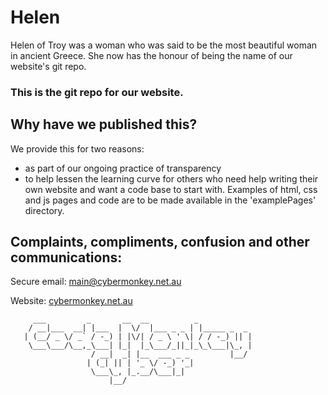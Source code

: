 # Helen
Helen of Troy was a woman who was said to be the most beautiful woman in ancient Greece. She now has the honour of being the name of our website's git repo.


### This is the git repo for our website.

## Why have we published this?
We provide this for two reasons:
- as part of our ongoing practice of transparency
- to help lessen the learning curve for others who need help writing their own website and want a code base to start with. Examples of html, css and js pages and code are to be made available in the 'examplePages' directory.


## Complaints, compliments, confusion and other communications:

Secure email: [main@cybermonkey.net.au](mailto:main@cybermonkey.net.au)  

Website: [cybermonkey.net.au](https://cybermonkey.net.au)

```
     ___         _       __  __          _
    / __|___  __| |___  |  \/  |___ _ _ | |_____ _  _
   | (__/ _ \/ _` / -_) | |\/| / _ \ ' \| / / -_) || |
    \___\___/\__,_\___| |_|  |_\___/_||_|_\_\___|\_, |
                  / __|  _| |__  ___ _ _         |__/
                 | (_| || | '_ \/ -_) '_|
                  \___\_, |_.__/\___|_|
                      |__/
```
